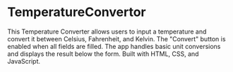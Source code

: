 # TemperatureConvertor
 This Temperature Converter allows users to input a temperature and convert it between Celsius, Fahrenheit, and Kelvin. The "Convert" button is enabled when all fields are filled. The app handles basic unit conversions and displays the result below the form. Built with HTML, CSS, and JavaScript.
